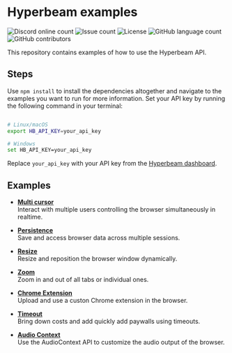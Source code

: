# Hyperbeam examples

![Discord online count](https://img.shields.io/discord/966073020336734308?style=flat) ![Issue count](https://img.shields.io/github/issues/hyperbeam/examples?style=flat) ![License](https://img.shields.io/github/license/hyperbeam/examples?style=flat) ![GitHub language count](https://img.shields.io/github/languages/count/hyperbeam/examples?style=flat) ![GitHub contributors](https://img.shields.io/github/contributors/hyperbeam/examples?style=flat)

This repository contains examples of how to use the Hyperbeam API.

## Steps

Use `npm install` to install the dependencies altogether and navigate to the examples you want to run for more information.
Set your API key by running the following command in your terminal:

```bash

# Linux/macOS
export HB_API_KEY=your_api_key

# Windows
set HB_API_KEY=your_api_key
```

Replace `your_api_key` with your API key from the [Hyperbeam dashboard](https://hyperbeam.com/dashboard).

## Examples

- [**Multi cursor**](./multicursor) <br> Interact with multiple users controlling the browser simultaneously in realtime.

- [**Persistence**](./persistence) <br> Save and access browser data across multiple sessions.

- [**Resize**](./resize) <br> Resize and reposition the browser window dynamically.

- [**Zoom**](./zoom) <br> Zoom in and out of all tabs or individual ones.

- [**Chrome Extension**](./chrome-extension) <br> Upload and use a custon Chrome extension in the browser.

- [**Timeout**](./timeout) <br> Bring down costs and add quickly add paywalls using timeouts.

- [**Audio Context**](./audio-context) <br> Use the AudioContext API to customize the audio output of the browser.
